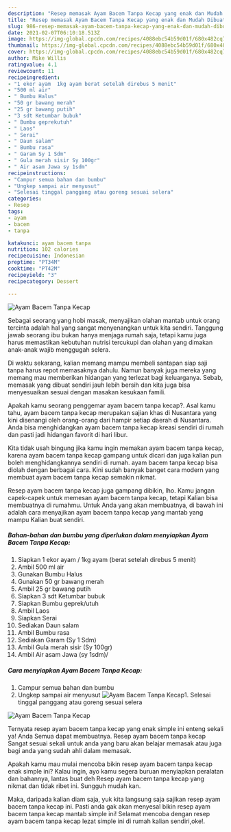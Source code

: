 ```yaml
---
description: "Resep memasak Ayam Bacem Tanpa Kecap yang enak dan Mudah Dibuat"
title: "Resep memasak Ayam Bacem Tanpa Kecap yang enak dan Mudah Dibuat"
slug: 986-resep-memasak-ayam-bacem-tanpa-kecap-yang-enak-dan-mudah-dibuat
date: 2021-02-07T06:10:18.513Z
image: https://img-global.cpcdn.com/recipes/4088ebc54b59d01f/680x482cq70/ayam-bacem-tanpa-kecap-foto-resep-utama.jpg
thumbnail: https://img-global.cpcdn.com/recipes/4088ebc54b59d01f/680x482cq70/ayam-bacem-tanpa-kecap-foto-resep-utama.jpg
cover: https://img-global.cpcdn.com/recipes/4088ebc54b59d01f/680x482cq70/ayam-bacem-tanpa-kecap-foto-resep-utama.jpg
author: Mike Willis
ratingvalue: 4.1
reviewcount: 11
recipeingredient:
- "1 ekor ayam  1kg ayam berat setelah direbus 5 menit"
- "500 ml air"
- " Bumbu Halus"
- "50 gr bawang merah"
- "25 gr bawang putih"
- "3 sdt Ketumbar bubuk"
- " Bumbu geprekutuh"
- " Laos"
- " Serai"
- " Daun salam"
- " Bumbu rasa"
- " Garam Sy 1 Sdm"
- " Gula merah sisir Sy 100gr"
- " Air asam Jawa sy 1sdm"
recipeinstructions:
- "Campur semua bahan dan bumbu"
- "Ungkep sampai air menyusut"
- "Selesai tinggal panggang atau goreng sesuai selera"
categories:
- Resep
tags:
- ayam
- bacem
- tanpa

katakunci: ayam bacem tanpa 
nutrition: 102 calories
recipecuisine: Indonesian
preptime: "PT34M"
cooktime: "PT42M"
recipeyield: "3"
recipecategory: Dessert

---
```



![Ayam Bacem Tanpa Kecap](https://img-global.cpcdn.com/recipes/4088ebc54b59d01f/680x482cq70/ayam-bacem-tanpa-kecap-foto-resep-utama.jpg)

Sebagai seorang yang hobi masak, menyajikan olahan mantab untuk orang tercinta adalah hal yang sangat menyenangkan untuk kita sendiri. Tanggung jawab seorang ibu bukan hanya menjaga rumah saja, tetapi kamu juga harus memastikan kebutuhan nutrisi tercukupi dan olahan yang dimakan anak-anak wajib menggugah selera.

Di waktu  sekarang, kalian memang mampu membeli santapan siap saji tanpa harus repot memasaknya dahulu. Namun banyak juga mereka yang memang mau memberikan hidangan yang terlezat bagi keluarganya. Sebab, memasak yang dibuat sendiri jauh lebih bersih dan kita juga bisa menyesuaikan sesuai dengan masakan kesukaan famili. 



Apakah kamu seorang penggemar ayam bacem tanpa kecap?. Asal kamu tahu, ayam bacem tanpa kecap merupakan sajian khas di Nusantara yang kini disenangi oleh orang-orang dari hampir setiap daerah di Nusantara. Anda bisa menghidangkan ayam bacem tanpa kecap kreasi sendiri di rumah dan pasti jadi hidangan favorit di hari libur.

Kita tidak usah bingung jika kamu ingin memakan ayam bacem tanpa kecap, karena ayam bacem tanpa kecap gampang untuk dicari dan juga kalian pun boleh menghidangkannya sendiri di rumah. ayam bacem tanpa kecap bisa diolah dengan berbagai cara. Kini sudah banyak banget cara modern yang membuat ayam bacem tanpa kecap semakin nikmat.

Resep ayam bacem tanpa kecap juga gampang dibikin, lho. Kamu jangan capek-capek untuk memesan ayam bacem tanpa kecap, tetapi Kalian bisa membuatnya di rumahmu. Untuk Anda yang akan membuatnya, di bawah ini adalah cara menyajikan ayam bacem tanpa kecap yang mantab yang mampu Kalian buat sendiri.

<!--inarticleads1-->

##### Bahan-bahan dan bumbu yang diperlukan dalam menyiapkan Ayam Bacem Tanpa Kecap:

1. Siapkan 1 ekor ayam / 1kg ayam (berat setelah direbus 5 menit)
1. Ambil 500 ml air
1. Gunakan  Bumbu Halus
1. Gunakan 50 gr bawang merah
1. Ambil 25 gr bawang putih
1. Siapkan 3 sdt Ketumbar bubuk
1. Siapkan  Bumbu geprek/utuh
1. Ambil  Laos
1. Siapkan  Serai
1. Sediakan  Daun salam
1. Ambil  Bumbu rasa
1. Sediakan  Garam (Sy 1 Sdm)
1. Ambil  Gula merah sisir (Sy 100gr)
1. Ambil  Air asam Jawa (sy 1sdm)/




<!--inarticleads2-->

##### Cara menyiapkan Ayam Bacem Tanpa Kecap:

1. Campur semua bahan dan bumbu
1. Ungkep sampai air menyusut
<img src="//assets-global.cpcdn.com/assets/icons/button_play-2c75c40dde080a61004c1f40b05d8f140eaff45d7e9e6481dc71c63d2e7c4909.png" alt="Ayam Bacem Tanpa Kecap">1. Selesai tinggal panggang atau goreng sesuai selera
<img src="//assets-global.cpcdn.com/assets/icons/button_play-2c75c40dde080a61004c1f40b05d8f140eaff45d7e9e6481dc71c63d2e7c4909.png" alt="Ayam Bacem Tanpa Kecap">



Ternyata resep ayam bacem tanpa kecap yang enak simple ini enteng sekali ya! Anda Semua dapat membuatnya. Resep ayam bacem tanpa kecap Sangat sesuai sekali untuk anda yang baru akan belajar memasak atau juga bagi anda yang sudah ahli dalam memasak.

Apakah kamu mau mulai mencoba bikin resep ayam bacem tanpa kecap enak simple ini? Kalau ingin, ayo kamu segera buruan menyiapkan peralatan dan bahannya, lantas buat deh Resep ayam bacem tanpa kecap yang nikmat dan tidak ribet ini. Sungguh mudah kan. 

Maka, daripada kalian diam saja, yuk kita langsung saja sajikan resep ayam bacem tanpa kecap ini. Pasti anda gak akan menyesal bikin resep ayam bacem tanpa kecap mantab simple ini! Selamat mencoba dengan resep ayam bacem tanpa kecap lezat simple ini di rumah kalian sendiri,oke!.

